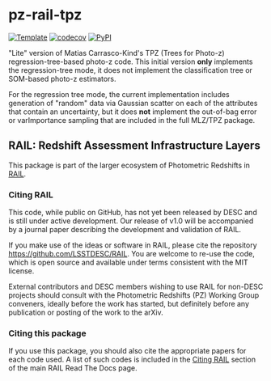 # pz-rail-tpz

[![Template](https://img.shields.io/badge/Template-LINCC%20Frameworks%20Python%20Project%20Template-brightgreen)](https://lincc-ppt.readthedocs.io/en/latest/)
[![codecov](https://codecov.io/gh/LSSTDESC/pz-rail-tpz/branch/main/graph/badge.svg)](https://codecov.io/gh/LSSTDESC/pz-rail-tpz)
[![PyPI](https://img.shields.io/pypi/v/rail_tpz?color=blue&logo=pypi&logoColor=white)](https://pypi.org/project/rail_tpz/)

"Lite" version of Matias Carrasco-Kind's TPZ (Trees for Photo-z) regression-tree-based photo-z code.  This initial version **only** implements the regression-tree mode, it does not implement the classification tree or SOM-based photo-z estimators.

For the regression tree mode, the current implementation includes generation of "random" data via Gaussian scatter on each of the attributes that contain an uncertainty, but it does **not** implement the out-of-bag error or varImportance sampling that are included in the full MLZ/TPZ package.

## RAIL: Redshift Assessment Infrastructure Layers

This package is part of the larger ecosystem of Photometric Redshifts
in [RAIL](https://github.com/LSSTDESC/RAIL).

### Citing RAIL

This code, while public on GitHub, has not yet been released by DESC and is
still under active development. Our release of v1.0 will be accompanied by a
journal paper describing the development and validation of RAIL.

If you make use of the ideas or software in RAIL, please cite the repository 
<https://github.com/LSSTDESC/RAIL>. You are welcome to re-use the code, which
is open source and available under terms consistent with the MIT license.

External contributors and DESC members wishing to use RAIL for non-DESC projects
should consult with the Photometric Redshifts (PZ) Working Group conveners,
ideally before the work has started, but definitely before any publication or 
posting of the work to the arXiv.

### Citing this package

If you use this package, you should also cite the appropriate papers for each
code used.  A list of such codes is included in the 
[Citing RAIL](https://lsstdescrail.readthedocs.io/en/stable/source/citing.html)
section of the main RAIL Read The Docs page.

